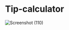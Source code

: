 # Tip-calculator
![Screenshot (110)](https://user-images.githubusercontent.com/64305299/139033198-ed9a5f0a-7df9-4854-8639-363fa807985b.png)
